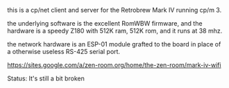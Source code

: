 this is a cp/net client and server for the Retrobrew Mark IV running cp/m 3.

the underlying software is the excellent RomWBW firmware, and the hardware
is a speedy Z180 with 512K ram, 512K rom, and it runs at 38 mhz.

the network hardware is an ESP-01 module grafted to the board in place of a
otherwise useless RS-425 serial port.

https://sites.google.com/a/zen-room.org/home/the-zen-room/mark-iv-wifi

Status:  It's still a bit broken
